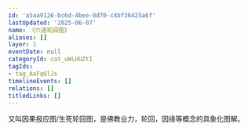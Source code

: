 ```yaml
---
id: 'a5aa9126-bc6d-4bee-8d70-c4bf36425a6f'
lastUpdated: '2025-06-07'
name: 《六道轮回图》
aliases: []
layer: 1
eventDate: null
categoryId: cat_uWLHUZtI
tagIds:
- tag_AaFqQlJs
timelineEvents: []
relations: []
titledLinks: []
---
```

又叫因果报应图/生死轮回图，是佛教业力，轮回，因缘等概念的具象化图解。
